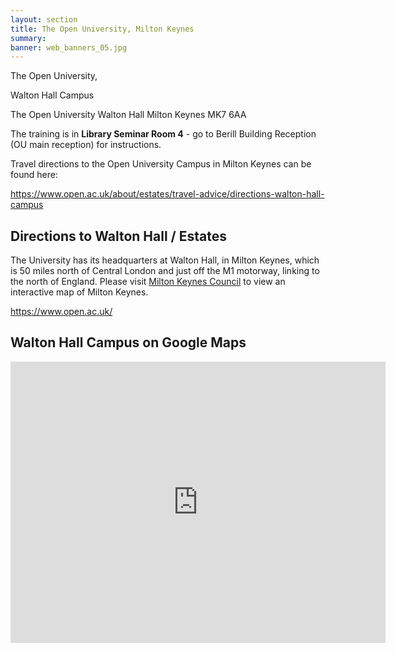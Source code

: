 ```yaml
---
layout: section
title: The Open University, Milton Keynes
summary: 
banner: web_banners_05.jpg
---
```




The Open University, 

Walton Hall Campus

The Open University
Walton Hall
Milton Keynes
MK7 6AA


The training is in **Library Seminar Room 4** - go to Berill Building Reception (OU main reception) for instructions.

Travel directions to the Open University Campus in Milton Keynes can be found here:

<https://www.open.ac.uk/about/estates/travel-advice/directions-walton-hall-campus>
	
## Directions to Walton Hall / Estates

The University has its headquarters at Walton Hall, in Milton Keynes, which is 50 miles north of Central London and just off the M1 motorway, linking to the north of England. Please visit [Milton Keynes Council](https://www.milton-keynes.gov.uk/) to view an interactive map of Milton Keynes.


<https://www.open.ac.uk/>


## Walton Hall Campus on Google Maps

<iframe src="https://www.google.com/maps/embed?pb=!1m18!1m12!1m3!1d4910.025373023295!2d-0.7149678717295506!3d52.02486656889359!2m3!1f0!2f0!3f0!3m2!1i1024!2i768!4f13.1!3m3!1m2!1s0x4877ab31fefdf42b%3A0xce5206bbae145451!2sMilton%20Keynes%20MK7%206AA!5e0!3m2!1sen!2suk!4v1652709808422!5m2!1sen!2suk" width="600" height="450" style="border:0;" allowfullscreen="" loading="lazy" referrerpolicy="no-referrer-when-downgrade"></iframe>









